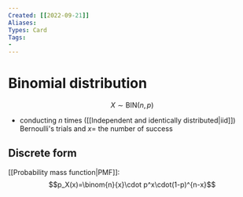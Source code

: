 ```yaml
---
Created: [[2022-09-21]]
Aliases: 
Types: Card
Tags: 
- 
---
```

# Binomial distribution
$$X\sim\text{BIN}(n, p)$$
- conducting $n$ times ([[Independent and identically distributed|iid]]) Bernoulli's trials and $x=$ the number of success
## Discrete form
[[Probability mass function|PMF]]: 
$$p_X(x)=\binom{n}{x}\cdot p^x\cdot(1-p)^{n-x}$$
